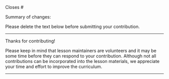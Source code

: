 Closes #

Summary of changes:

Please delete the text below before submitting your contribution.

---

Thanks for contributing!  

Please keep in mind that lesson maintainers are volunteers and it may be some time before they can respond to your contribution. Although not all contributions can be incorporated into the lesson materials, we appreciate your time and effort to improve the curriculum.    

---
